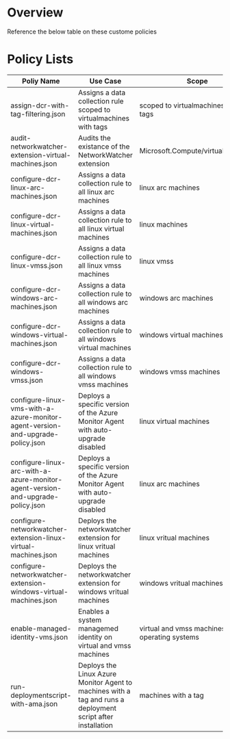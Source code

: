 # Overview
Reference the below table on these custome policies

# Policy Lists
| Poliy Name | Use Case | Scope | 
| ---------- | -------- | ----- |
| assign-dcr-with-tag-filtering.json | Assigns a data collection rule scoped to virtualmachines with tags | scoped to virtualmachines with tags |
| audit-networkwatcher-extension-virtual-machines.json | Audits the existance of the NetworkWatcher extension| Microsoft.Compute/virtualMachines |
| configure-dcr-linux-arc-machines.json | Assigns a data collection rule to all linux arc machines | linux arc machines |
| configure-dcr-linux-virtual-machines.json | Assigns a data collection rule to all linux virtual machines | linux machines |
| configure-dcr-linux-vmss.json | Assigns a data collection rule to all linux vmss machines | linux vmss |
| configure-dcr-windows-arc-machines.json | Assigns a data collection rule to all windows arc machines | windows arc machines |
| configure-dcr-windows-virtual-machines.json | Assigns a data collection rule to all windows virtual machines  | windows virtual machines |
| configure-dcr-windows-vmss.json | Assigns a data collection rule to all windows vmss machines | windows vmss machines |
| configure-linux-vms-with-a-azure-monitor-agent-version-and-upgrade-policy.json | Deploys a specific version of the Azure Monitor Agent with auto-upgrade disabled | linux virtual machines |
| configure-linux-arc-with-a-azure-monitor-agent-version-and-upgrade-policy.json | Deploys a specific version of the Azure Monitor Agent with auto-upgrade disabled | linux arc machines |
| configure-networkwatcher-extension-linux-virtual-machines.json | Deploys the networkwatcher extension for linux vritual machines | linux vritual machines |
| configure-networkwatcher-extension-windows-virtual-machines.json | Deploys the networkwatcher extension for windows vritual machines | windows vritual machines |
| enable-managed-identity-vms.json | Enables a system managemed identity on virtual and vmss machines | virtual and vmss machines; all operating systems |
| run-deploymentscript-with-ama.json | Deploys the Linux Azure Monitor Agent to machines with a tag and runs a deployment script after installation | machines with a tag |
